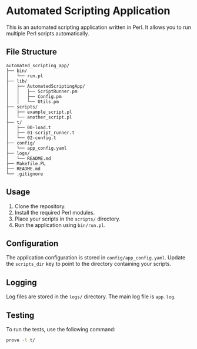 # Automated Scripting Application

This is an automated scripting application written in Perl. It allows you to run multiple Perl scripts automatically.

## File Structure

```plaintext
automated_scripting_app/
├── bin/
│   └── run.pl
├── lib/
│   ├── AutomatedScriptingApp/
│   │   ├── ScriptRunner.pm
│   │   ├── Config.pm
│   │   └── Utils.pm
├── scripts/
│   ├── example_script.pl
│   └── another_script.pl
├── t/
│   ├── 00-load.t
│   ├── 01-script_runner.t
│   └── 02-config.t
├── config/
│   └── app_config.yaml
├── logs/
│   └── README.md
├── Makefile.PL
├── README.md
└── .gitignore
```

## Usage

1. Clone the repository.
2. Install the required Perl modules.
3. Place your scripts in the `scripts/` directory.
4. Run the application using `bin/run.pl`.

## Configuration

The application configuration is stored in `config/app_config.yaml`. Update the `scripts_dir` key to point to the directory containing your scripts.

## Logging

Log files are stored in the `logs/` directory. The main log file is `app.log`.

## Testing

To run the tests, use the following command:

```sh
prove -l t/
```
